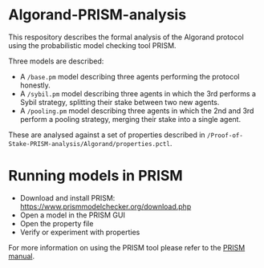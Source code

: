 # Algorand-PRISM-analysis
This respository describes the formal analysis of the Algorand protocol using the probabilistic model checking tool PRISM.

Three models are described:
- A `/base.pm` model describing three agents performing the protocol honestly.
- A `/sybil.pm` model describing three agents in which the 3rd performs a Sybil strategy, splitting their stake between two new agents.
- A `/pooling.pm` model describing three agents in which the 2nd and 3rd perform a pooling strategy, merging their stake into a single agent.

These are analysed against a set of properties described in `/Proof-of-Stake-PRISM-analysis/Algorand/properties.pctl`.

# Running models in PRISM
- Download and install PRISM: https://www.prismmodelchecker.org/download.php
- Open a model in the PRISM GUI
- Open the property file
- Verify or experiment with properties

For more information on using the PRISM tool please refer to the [PRISM manual](https://www.prismmodelchecker.org/manual/RunningPRISM/StartingPRISM).
